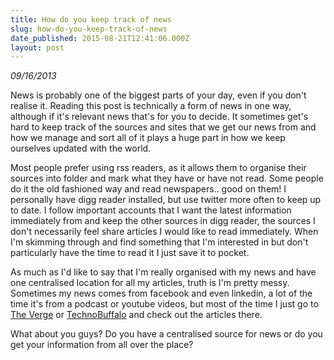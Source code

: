 ```yaml
---
title: How do you keep track of news
slug: how-do-you-keep-track-of-news
date_published: 2015-08-21T12:41:06.000Z
layout: post
---
```


*09/16/2013*

News is probably one of the biggest parts of your day, even if you don't realise it. Reading this post is technically a form of news in one way, although if it's relevant news that's for you to decide. It sometimes get's hard to keep track of the sources and sites that we get our news from and how we manage and sort all of it plays a huge part in how we keep ourselves updated with the world. 

Most people prefer using rss readers, as it allows them to organise their sources into folder and mark what they have or have not read. Some people do it the old fashioned way and read newspapers.. good on them! I personally have digg reader installed, but use twitter more often to keep up to date. I follow important accounts that I want the latest information immediately from and keep the other sources in digg reader, the sources I don't necessarily feel share articles I would like to read immediately. When I'm skimming through and find something that I'm interested in but don't particularly have the time to read it I just save it to pocket. 

As much as I'd like to say that I'm really organised with my news and have one centralised location for all my articles, truth is I'm pretty messy. Sometimes my news comes from facebook and even linkedin, a lot of the time it's from a podcast or youtube videos, but most of the time I just go to [The Verge](http://theverge.com) or [TechnoBuffalo](http://technobuffalo.com) and check out the articles there. 

What about you guys? Do you have a centralised source for news or do you get your information from all over the place? 
